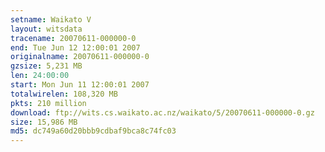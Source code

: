 ```yaml
---
setname: Waikato V
layout: witsdata
tracename: 20070611-000000-0
end: Tue Jun 12 12:00:01 2007
originalname: 20070611-000000-0
gzsize: 5,231 MB
len: 24:00:00
start: Mon Jun 11 12:00:01 2007
totalwirelen: 108,320 MB
pkts: 210 million
download: ftp://wits.cs.waikato.ac.nz/waikato/5/20070611-000000-0.gz
size: 15,986 MB
md5: dc749a60d20bbb9cdbaf9bca8c74fc03
---
```


